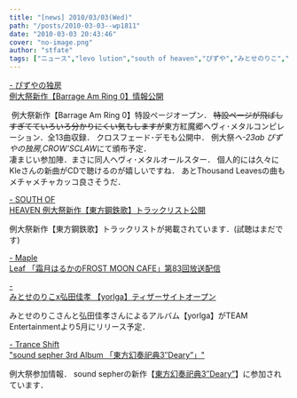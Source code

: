```yaml
---
title: "[news] 2010/03/03(Wed)"
path: "/posts/2010-03-03--wp1811"
date: "2010-03-03 20:43:46"
cover: "no-image.png"
author: "stfate"
tags: ["ニュース","levo lution","south of heaven","ぴずや","みとせのりこ","霜月はるか"]
---
```


<style type="text/css">
<!--
p {white-space: pre-wrap};
-->
</style>

<a  href="http://barrage.am/" target="_blank">- ぴずやの独房 例大祭新作【Barrage Am Ring 0】情報公開</a>
<div ><a href="http://barrage.am/" target="_blank"><img src="http://barrage.am/bar_bn2.jpg" alt="" /></a>
例大祭新作【Barrage Am Ring 0】特設ページオープン．
<del datetime="2010-03-03T11:29:56+00:00">特設ページが飛ばしすぎてていろいろ分かりにくい気もしますが</del>東方紅魔郷ヘヴィ･メタルコンピレーション．全13曲収録．
クロスフェード･デモも公開中．
例大祭<em>へ-23ab ぴずやの独房,CROW'SCLAW</em>にて頒布予定．
<div >凄まじい参加陣．まさに同人ヘヴィ･メタルオールスター．
個人的には久々にKleさんの新曲がCDで聴けるのが嬉しいですね．
あとThousand Leavesの曲もメチャメチャカッコ良さそうだ．</div></div>

<a  href="http://s-o-h.jp/products/" target="_blank">- SOUTH OF HEAVEN 例大祭新作【東方鋼鉄歌】トラックリスト公開</a>
<div >例大祭新作【東方鋼鉄歌】トラックリストが掲載されています．(試聴はまだです)</div>

<a  href="http://www.timerocket.co.jp/fmc/" target="_blank">- Maple Leaf 「霜月はるかのFROST MOON CAFE」第83回放送配信</a>
<div ></div>

<a  href="http://www.team-e.co.jp/sp/yorlga/" target="_blank">- みとせのりこx弘田佳孝 【yorlga】ティザーサイトオープン</a>
<div >みとせのりこさんと弘田佳孝さんによるアルバム【yorlga】がTEAM Entertainmentより5月にリリース予定．</div>

<a  href="http://www.levolution.info/" target="_blank">- Trance Shift "sound sepher 3rd Album 「東方幻奏祀典3″Deary”」"</a>
<div >例大祭参加情報．
sound sepherの新作【<a href="http://sepher.jp/circle/circle_16.htm" target="_blank">東方幻奏祀典3″Deary”</a>】に参加されています．</div>